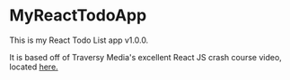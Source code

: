 # MyReactTodoApp
 
This is my React Todo List app v1.0.0. 

It is based off of Traversy Media's excellent React JS crash course video, located <a href="https://www.youtube.com/watch?v=sBws8MSXN7A">here.
